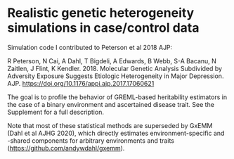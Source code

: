 # Realistic genetic heterogeneity simulations in case/control data

Simulation code I contributed to Peterson et al 2018 AJP:

R Peterson, N Cai, A Dahl, T Bigdeli, A Edwards, B Webb, S-A Bacanu, N Zaitlen, J Flint, K Kendler. 2018. Molecular Genetic Analysis Subdivided by Adversity Exposure Suggests Etiologic Heterogeneity in Major Depression. AJP. https://doi.org/10.1176/appi.ajp.2017.17060621

The goal is to profile the behavior of GREML-based heritability estimators in the case of a binary environment and ascertained disease trait. See the Supplement for a full description.

Note that most of these statistical methods are superseded by GxEMM (Dahl et al AJHG 2020), which directly estimates environment-specific and -shared components for arbitrary environments and traits (https://github.com/andywdahl/gxemm).
